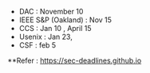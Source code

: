 * DAC : November 10
* IEEE S&P (Oakland) : Nov 15
* CCS  : Jan 10 , April 15
* Usenix  : Jan 23, 
* CSF : feb 5


**Refer : https://sec-deadlines.github.io 
